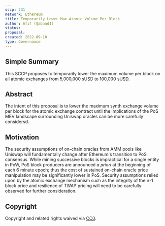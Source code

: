 ```yaml
---
sccp: 231
network: Ethereum
title: Temporarily Lower Max Atomic Volume Per Block
author: Afif (@aband1)
status: 
proposal: 
created: 2022-09-10
type: Governance
---
```


## Simple Summary

<!--"If you can't explain it simply, you don't understand it well enough." Provide a simplified and layman-accessible explanation of the SCCP.-->

This SCCP proposes to temporarily lower the maximum volume per block on all atomic exchanges from 5,000,000 sUSD to 100,000 sUSD.



## Abstract

<!--A short (~200 word) description of the variable change proposed.-->

The intent of this proposal is to lower the maximum synth exchange volume per block for the atomic exchange contract until the implications of the PoS MEV landscape surrounding Uniswap oracles can be more carefully considersd.


## Motivation

<!--The motivation is critical for SCCPs that want to update variables within Synthetix. It should clearly explain why the existing variable is not incentive aligned. SCCP submissions without sufficient motivation may be rejected outright.-->

The security assumptions of on-chain oracles from AMM pools like Uniswap will fundamentally change after Ethereum's transition to PoS consensus. While mining successive blocks is impractical for a single entity in PoW, PoS block producers are announced _a priori_ at the beginning of each 6 minute epoch; thus the cost of sustained on-chain oracle price manipulation may be significantly lower in PoS. Security assumptions relied upon by the atomic exchange mechanism such as the integrity of the n-1 block price and resilience of TWAP pricing will need to be carefully observed for further consideration. 


## Copyright

Copyright and related rights waived via [CC0](https://creativecommons.org/publicdomain/zero/1.0/).
